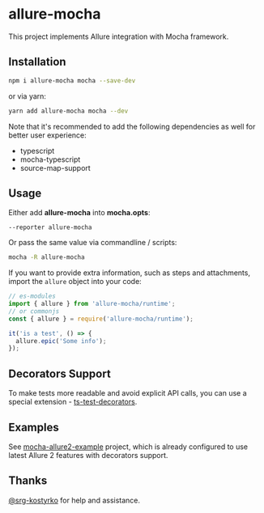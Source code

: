 # allure-mocha

This project implements Allure integration with Mocha framework.

## Installation

```bash
npm i allure-mocha mocha --save-dev
```
or via yarn:
```bash
yarn add allure-mocha mocha --dev
```

Note that it's recommended to add the following dependencies as well for better user experience:

 - typescript
 - mocha-typescript
 - source-map-support

## Usage

Either add **allure-mocha** into **mocha.opts**:

```text
--reporter allure-mocha
```

Or pass the same value via commandline / scripts:

```bash
mocha -R allure-mocha
```

If you want to provide extra information, such as steps and attachments, import the `allure` object 
into your code:

```javascript
// es-modules
import { allure } from 'allure-mocha/runtime';
// or commonjs
const { allure } = require('allure-mocha/runtime');

it('is a test', () => {
  allure.epic('Some info');
});
``` 

## Decorators Support

To make tests more readable and avoid explicit API calls, you can use a special extension - [ts-test-decorators](https://github.com/sskorol/ts-test-decorators).

## Examples

See [mocha-allure2-example](https://github.com/sskorol/mocha-allure2-example) project, which is already configured to use latest Allure 2 features with decorators support.

## Thanks

[@srg-kostyrko](https://github.com/srg-kostyrko) for help and assistance.
